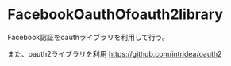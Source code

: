 FacebookOauthOfoauth2library
=============

Facebook認証をoauthライブラリを利用して行う。

また、oauth2ライブラリを利用 https://github.com/intridea/oauth2
